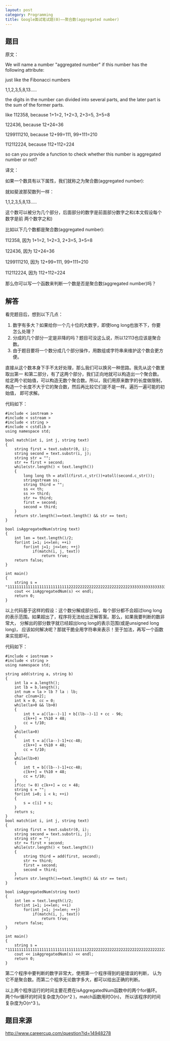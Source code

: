 ```yaml
---
layout: post
category: Programming
title: Google面试笔试题(0)——聚合数(aggregated number)
---
```


## 题目

原文：

We will name a number "aggregated number" if this number has the following
attribute:

just like the Fibonacci numbers

1,1,2,3,5,8,13.....

the digits in the number can divided into several parts, and the later part is the sum of the former parts.

like 112358, because 1+1=2, 1+2=3, 2+3=5, 3+5=8

122436, because 12+24=36

1299111210, because 12+99=111, 99+111=210

112112224, because 112+112=224

so can you provide a function to check whether this number is aggregated number
or not?

译文：

如果一个数具有以下属性，我们就称之为聚合数(aggregated number):

就如斐波那契数列一样：

1,1,2,3,5,8,13.....

这个数可以被分为几个部分，后面部分的数字是前面部分数字之和(本文假设每个数字是前
两个数字之和)

比如以下几个数都是聚合数(aggregated number):

112358, 因为 1+1=2, 1+2=3, 2+3=5, 3+5=8

122436, 因为 12+24=36

1299111210, 因为 12+99=111, 99+111=210

112112224, 因为 112+112=224

那么你可以写一个函数来判断一个数是否是聚合数(aggregated number)吗？

## 解答

看完题目后，想到以下几点：

1. 数字有多大？如果给你一个几十位的大数字，即使long long也放不下，你要怎么处理？
1. 分成的几个部分一定是非降的吗？题目可没这么说，所以12113也应该是聚合数。
1. 由于题目要将一个数分成几个部分操作，用数组或字符串来维护这个数会更方便。

直接从这个数本身下手不太好处理，那么我们可以换另一种思路。我先从这个数里取出第一
和第二部分，有了这两个部分，我们正向地就可以构造出一个聚合数。
给定两个初始值，可以构造无数个聚合数。所以，我们用原来数字的长度做限制，
构造一个长度不大于它的聚合数，然后再比较它们是不是一样。遍历一遍可能的初始值，
即可求解。

代码如下：

<pre><code>#include < iostream >
#include < sstream >
#include < string >
#include < cstdlib >
using namespace std;

bool match(int i, int j, string text)
{
    string first = text.substr(0, i);
    string second = text.substr(i, j);
    string str = "";
    str += first + second;
    while(str.length() < text.length())
    {
        long long th = atoll(first.c_str())+atoll(second.c_str());
        stringstream ss;
        string third = "";
        ss << th;
        ss >> third;
        str += third;
        first = second;
        second = third;
    }
    return str.length()==text.length() && str == text;
}

bool isAggregatedNum(string text)
{
    int len = text.length()/2;
    for(int i=1; i<=len; ++i)
        for(int j=1; j<=len; ++j)
            if(match(i, j, text))
                return true;
    return false;
}

int main()
{
    string s = "1111111111111111111111111112222222222222222222222222223333333333333333333333";
    cout << isAggregatedNum(s) << endl;
    return 0;
}
</code></pre>

以上代码基于这样的假设：这个数分解成部分后，每个部分都不会超过long long
的表示范围。如果超出了，程序将无法给出正解答案。那么，如果我要判断的数非常大，
分解出的部分数字就已经超出long long的表示范围(或是unsigned long long)，
应该如何解决呢？那就干脆全用字符串来表示！至于加法，再写一个函数来实现即可。

代码如下：

<pre><code>#include < iostream >
#include < string >
using namespace std;

string add(string a, string b)
{
    int la = a.length();
    int lb = b.length();
    int num = la > lb ? la : lb;
    char c[num+2];
    int k = 0, cc = 0;
    while(la>0 && lb>0)
    {
        int t = a[(la--)-1] + b[(lb--)-1] + cc - 96;
        c[k++] = t%10 + 48;
        cc = t/10;
    }
    while(la>0)
    {
        int t = a[(la--)-1]+cc-48;
        c[k++] = t%10 + 48;
        cc = t/10;
    }
    while(lb>0)
    {
        int t = b[(lb--)-1]+cc-48;
        c[k++] = t%10 + 48;
        cc = t/10;
    }
    if(cc != 0) c[k++] = cc + 48;
    string s = "";
    for(int i=0; i < k; ++i)
    {
        s = c[i] + s;
    }
    return s;
}
bool match(int i, int j, string text)
{
    string first = text.substr(0, i);
    string second = text.substr(i, j);
    string str = "";
    str += first + second;
    while(str.length() < text.length())
    {
        string third = add(first, second);
        str += third;
        first = second;
        second = third;
    }
    return str.length()==text.length() && str == text;
}

bool isAggregatedNum(string text)
{
    int len = text.length()/2;
    for(int i=1; i<=len; ++i)
        for(int j=1; j<=len; ++j)
            if(match(i, j, text))
                return true;
    return false;
}

int main()
{
    string s = "111111111111111111111111111111111112222222222222222222222222222222222233333333333333333333333333333333333";
    cout << isAggregatedNum(s) << endl;
    return 0;
}
</code></pre>

第二个程序中要判断的数字非常大，使用第一个程序得到的是错误的判断，
认为它不是聚合数。而第二个程序无论数字多大，都可以给出正确的判断。

以上两个程序运行的时间主要花费在isAggregatedNum函数中的两个for循环。
两个for循环的时间复杂度为O(n^2 )，match函数用时O(n)，
所以该程序的时间复杂度为O(n^3 )。

## 题目来源

<http://www.careercup.com/question?id=14948278>
